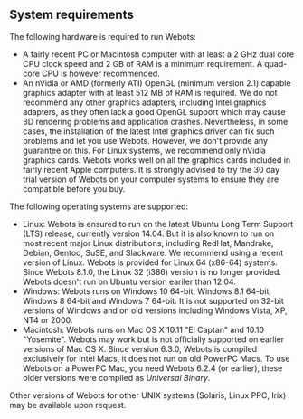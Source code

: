 ## System requirements

The following hardware is required to run Webots:

- A fairly recent PC or Macintosh computer with at least a 2 GHz dual core CPU clock speed and 2 GB of RAM is a minimum requirement. A quad-core CPU is however recommended.
- An nVidia or AMD (formerly ATI) OpenGL (minimum version 2.1) capable graphics adapter with at least 512 MB of RAM is required. We do not recommend any other graphics adapters, including Intel graphics adapters, as they often lack a good OpenGL support which may cause 3D rendering problems and application crashes. Nevertheless, in some cases, the installation of the latest Intel graphics driver can fix such problems and let you use Webots. However, we don't provide any guarantee on this. For Linux systems, we recommend only nVidia graphics cards. Webots works well on all the graphics cards included in fairly recent Apple computers. It is strongly advised to try the 30 day trial version of Webots on your computer systems to ensure they are compatible before you buy.

The following operating systems are supported:

- Linux: Webots is ensured to run on the latest Ubuntu Long Term Support (LTS) release, currently version 14.04. But it is also known to run on most recent major Linux distributions, including RedHat, Mandrake, Debian, Gentoo, SuSE, and Slackware. We recommend using a recent version of Linux. Webots is provided for Linux 64 (x86-64) systems. Since Webots 8.1.0, the Linux 32 (i386) version is no longer provided. Webots doesn't run on Ubuntu version eariler than 12.04.
- Windows: Webots runs on Windows 10 64-bit, Windows 8.1 64-bit, Windows 8 64-bit and Windows 7 64-bit. It is not supported on 32-bit versions of Windows and on old versions including Windows Vista, XP, NT4 or 2000.
- Macintosh: Webots runs on Mac OS X 10.11 "El Captan" and 10.10 "Yosemite". Webots may work but is not officially supported on earlier versions of Mac OS X. Since version 6.3.0, Webots is compiled exclusively for Intel Macs, it does not run on old PowerPC Macs. To use Webots on a PowerPC Mac, you need Webots 6.2.4 (or earlier), these older versions were compiled as *Universal Binary*.

Other versions of Webots for other UNIX systems (Solaris, Linux PPC, Irix) may
be available upon request.

